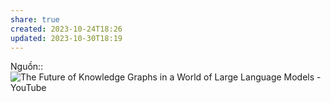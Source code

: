 ```yaml
---
share: true
created: 2023-10-24T18:26
updated: 2023-10-30T18:19
---
```

Nguồn:: ![The Future of Knowledge Graphs in a World of Large Language Models - YouTube](https://youtu.be/WqYBx2gB6vA)
